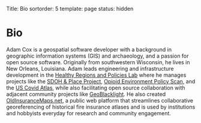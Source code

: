 Title: Bio
sortorder: 5
template: page
status: hidden

# Bio

Adam Cox is a geospatial software developer with a background in geographic information systems (GIS) and archaeology, and a passion for open source software. Originally from southwestern Wisconsin, he lives in New Orleans, Louisiana. Adam leads engineering and infrastructure development in the [Healthy Regions and Policies Lab](https://healthyreions.org) where he manages projects like the [SDOH & Place Project](https://sdohplace.org), [Opioid Environment Policy Scan](https://oeps.healthyregions.org), and the [US Covid Atlas](https://uscovidatlas.org), while also facilitating open source collaboration with adjacent community projects like [GeoBlacklight](https://geoblacklight.org). He also created [OldInsuranceMaps.net](https://oldinsurancemaps.net), a public web platform that streamlines collaborative georeferencing of historical fire insurance atlases and is used by institutions and hobbyists everyday for research and community engagement.